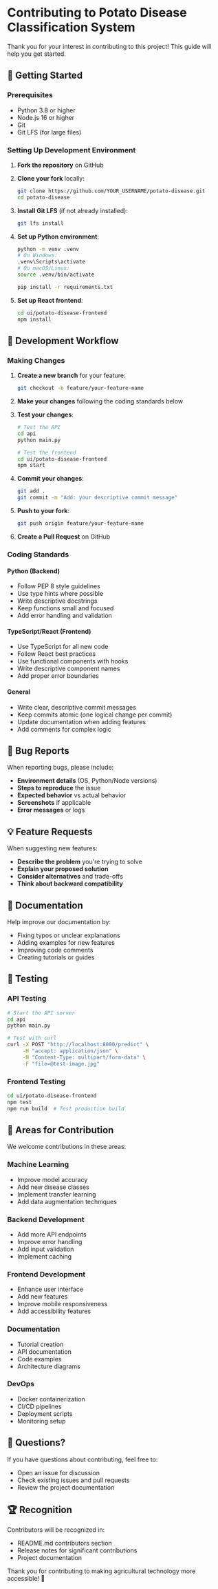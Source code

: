 # Contributing to Potato Disease Classification System

Thank you for your interest in contributing to this project! This guide will help you get started.

## 🚀 Getting Started

### Prerequisites
- Python 3.8 or higher
- Node.js 16 or higher
- Git
- Git LFS (for large files)

### Setting Up Development Environment

1. **Fork the repository** on GitHub
2. **Clone your fork** locally:
   ```bash
   git clone https://github.com/YOUR_USERNAME/potato-disease.git
   cd potato-disease
   ```

3. **Install Git LFS** (if not already installed):
   ```bash
   git lfs install
   ```

4. **Set up Python environment**:
   ```bash
   python -m venv .venv
   # On Windows:
   .venv\Scripts\activate
   # On macOS/Linux:
   source .venv/bin/activate
   
   pip install -r requirements.txt
   ```

5. **Set up React frontend**:
   ```bash
   cd ui/potato-disease-frontend
   npm install
   ```

## 🔧 Development Workflow

### Making Changes

1. **Create a new branch** for your feature:
   ```bash
   git checkout -b feature/your-feature-name
   ```

2. **Make your changes** following the coding standards below

3. **Test your changes**:
   ```bash
   # Test the API
   cd api
   python main.py
   
   # Test the frontend
   cd ui/potato-disease-frontend
   npm start
   ```

4. **Commit your changes**:
   ```bash
   git add .
   git commit -m "Add: your descriptive commit message"
   ```

5. **Push to your fork**:
   ```bash
   git push origin feature/your-feature-name
   ```

6. **Create a Pull Request** on GitHub

### Coding Standards

#### Python (Backend)
- Follow PEP 8 style guidelines
- Use type hints where possible
- Write descriptive docstrings
- Keep functions small and focused
- Add error handling and validation

#### TypeScript/React (Frontend)
- Use TypeScript for all new code
- Follow React best practices
- Use functional components with hooks
- Write descriptive component names
- Add proper error boundaries

#### General
- Write clear, descriptive commit messages
- Keep commits atomic (one logical change per commit)
- Update documentation when adding features
- Add comments for complex logic

## 🐛 Bug Reports

When reporting bugs, please include:
- **Environment details** (OS, Python/Node versions)
- **Steps to reproduce** the issue
- **Expected behavior** vs actual behavior
- **Screenshots** if applicable
- **Error messages** or logs

## 💡 Feature Requests

When suggesting new features:
- **Describe the problem** you're trying to solve
- **Explain your proposed solution**
- **Consider alternatives** and trade-offs
- **Think about backward compatibility**

## 📝 Documentation

Help improve our documentation by:
- Fixing typos or unclear explanations
- Adding examples for new features
- Improving code comments
- Creating tutorials or guides

## 🧪 Testing

### API Testing
```bash
# Start the API server
cd api
python main.py

# Test with curl
curl -X POST "http://localhost:8000/predict" \
     -H "accept: application/json" \
     -H "Content-Type: multipart/form-data" \
     -F "file=@test-image.jpg"
```

### Frontend Testing
```bash
cd ui/potato-disease-frontend
npm test
npm run build  # Test production build
```

## 🌟 Areas for Contribution

We welcome contributions in these areas:

### Machine Learning
- Improve model accuracy
- Add new disease classes
- Implement transfer learning
- Add data augmentation techniques

### Backend Development
- Add more API endpoints
- Improve error handling
- Add input validation
- Implement caching

### Frontend Development
- Enhance user interface
- Add new features
- Improve mobile responsiveness
- Add accessibility features

### Documentation
- Tutorial creation
- API documentation
- Code examples
- Architecture diagrams

### DevOps
- Docker containerization
- CI/CD pipelines
- Deployment scripts
- Monitoring setup

## 📧 Questions?

If you have questions about contributing, feel free to:
- Open an issue for discussion
- Check existing issues and pull requests
- Review the project documentation

## 🏆 Recognition

Contributors will be recognized in:
- README.md contributors section
- Release notes for significant contributions
- Project documentation

Thank you for contributing to making agricultural technology more accessible! 🌱
